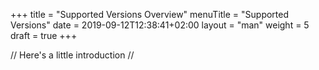 +++
title = "Supported Versions Overview"
menuTitle = "Supported Versions"
date = 2019-09-12T12:38:41+02:00
layout = "man"
weight = 5
draft = true
+++

// Here's a little introduction //

## 
